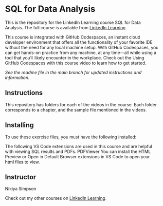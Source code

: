 # SQL for Data Analysis
This is the repository for the LinkedIn Learning course SQL for Data Analysis. The full course is available from [LinkedIn Learning][lil-course-url].

This course is integrated with GitHub Codespaces, an instant cloud developer environment that offers all the functionality of your favorite IDE without the need for any local machine setup. With GitHub Codespaces, you can get hands-on practice from any machine, at any time—all while using a tool that you’ll likely encounter in the workplace. Check out the Using GitHub Codespaces with this course video to learn how to get started.


_See the readme file in the main branch for updated instructions and information._
## Instructions
This repository has folders for each of the videos in the course. Each folder corresponds to a chapter, and the sample file mentioned in the videos. 


## Installing
To use these exercise files, you must have the following installed:

The following VS Code extensions are used in this course and are helpful with viewing SQL results and PDFs.
PDFViewer
You can install the HTML Preview or Open in Default Browser extensions in VS Code to open your html files to view.


## Instructor
Nikiya Simpson

Check out my other courses on [LinkedIn Learning](https://www.linkedin.com/learning/instructors/nikiya-simpson?u=104). 

[0]: # (Replace these placeholder URLs with actual course URLs)

[lil-course-url]: https://www.linkedin.com/learning/
[lil-thumbnail-url]: http://

